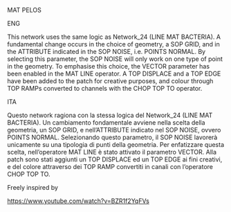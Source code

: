 ﻿MAT PELOS



ENG

This network uses the same logic as Network\_24 (LINE MAT BACTERIA). A fundamental change occurs in the choice of geometry, a SOP GRID, and in the ATTRIBUTE indicated in the SOP NOISE, i.e. POINTS NORMAL. By selecting this parameter, the SOP NOISE will only work on one type of point in the geometry. To emphasise this choice, the VECTOR parameter has been enabled in the MAT LINE operator. A TOP DISPLACE and a TOP EDGE have been added to the patch for creative purposes, and colour through TOP RAMPs converted to channels with the CHOP TOP TO operator.

ITA

Questo network ragiona con la stessa logica del Network\_24 (LINE MAT BACTERIA). Un cambiamento fondamentale avviene nella scelta della geometria, un SOP GRID, e nell’ATTRIBUTE indicato nel SOP NOISE, ovvero POINTS NORMAL. Selezionando questo parametro, il SOP NOISE lavorerà unicamente su una tipologia di punti della geometria. Per enfatizzare questa scelta, nell’operatore MAT LINE è stato attivato il parametro VECTOR. Alla patch sono stati aggiunti un TOP DISPLACE ed un TOP EDGE ai fini creativi, e del colore attraverso dei TOP RAMP convertiti in canali con l’operatore CHOP TOP TO.


Freely inspired by

https://www.youtube.com/watch?v=BZR1f2YqFVs
